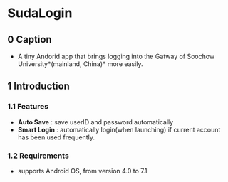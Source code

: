 # SudaLogin

## 0 Caption

- A tiny Andorid app that brings logging into the Gatway of Soochow University*(mainland, China)* more easily.

## 1 Introduction

### 1.1  Features

- **Auto Save** :  save userID and password automatically
- **Smart Login** :  automatically login(when launching) if current account has been used frequently.

### 1.2  Requirements

- supports Android OS, from version 4.0 to 7.1
